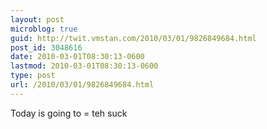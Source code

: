 ```yaml
---
layout: post
microblog: true
guid: http://twit.vmstan.com/2010/03/01/9826849684.html
post_id: 3048616
date: 2010-03-01T08:30:13-0600
lastmod: 2010-03-01T08:30:13-0600
type: post
url: /2010/03/01/9826849684.html
---
```

Today is going to = teh suck
